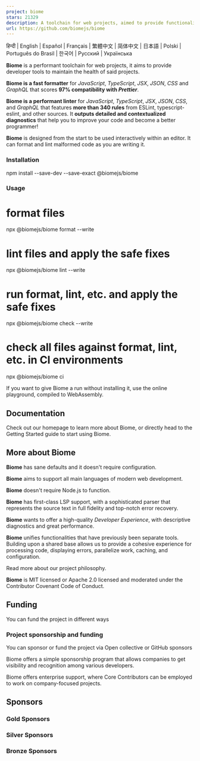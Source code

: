 ```yaml
---
project: biome
stars: 21329
description: A toolchain for web projects, aimed to provide functionalities to maintain them. Biome offers formatter and linter, usable via CLI and LSP.
url: https://github.com/biomejs/biome
---
```


  
  

हिन्दी | English | Español | Français | 繁體中文 | 简体中文 | 日本語 | Polski | Português do Brasil | 한국어 | Русский | Українська

  

**Biome** is a performant toolchain for web projects, it aims to provide developer tools to maintain the health of said projects.

**Biome is a fast formatter** for _JavaScript_, _TypeScript_, _JSX_, _JSON_, _CSS_ and _GraphQL_ that scores **97% compatibility with _Prettier_**.

**Biome is a performant linter** for _JavaScript_, _TypeScript_, _JSX_, _JSON_, _CSS_, and _GraphQL_ that features **more than 340 rules** from ESLint, typescript-eslint, and other sources. It **outputs detailed and contextualized diagnostics** that help you to improve your code and become a better programmer!

**Biome** is designed from the start to be used interactively within an editor. It can format and lint malformed code as you are writing it.

### Installation

npm install --save-dev --save-exact @biomejs/biome

### Usage

# format files
npx @biomejs/biome format --write

# lint files and apply the safe fixes
npx @biomejs/biome lint --write

# run format, lint, etc. and apply the safe fixes
npx @biomejs/biome check --write

# check all files against format, lint, etc. in CI environments
npx @biomejs/biome ci

If you want to give Biome a run without installing it, use the online playground, compiled to WebAssembly.

Documentation
-------------

Check out our homepage to learn more about Biome, or directly head to the Getting Started guide to start using Biome.

More about Biome
----------------

**Biome** has sane defaults and it doesn't require configuration.

**Biome** aims to support all main languages of modern web development.

**Biome** doesn't require Node.js to function.

**Biome** has first-class LSP support, with a sophisticated parser that represents the source text in full fidelity and top-notch error recovery.

**Biome** wants to offer a high-quality _Developer Experience_, with descriptive diagnostics and great performance.

**Biome** unifies functionalities that have previously been separate tools. Building upon a shared base allows us to provide a cohesive experience for processing code, displaying errors, parallelize work, caching, and configuration.

Read more about our project philosophy.

**Biome** is MIT licensed or Apache 2.0 licensed and moderated under the Contributor Covenant Code of Conduct.

Funding
-------

You can fund the project in different ways

### Project sponsorship and funding

You can sponsor or fund the project via Open collective or GitHub sponsors

Biome offers a simple sponsorship program that allows companies to get visibility and recognition among various developers.

Biome offers enterprise support, where Core Contributors can be employed to work on company-focused projects.

Sponsors
--------

### Gold Sponsors

### Silver Sponsors

### Bronze Sponsors
